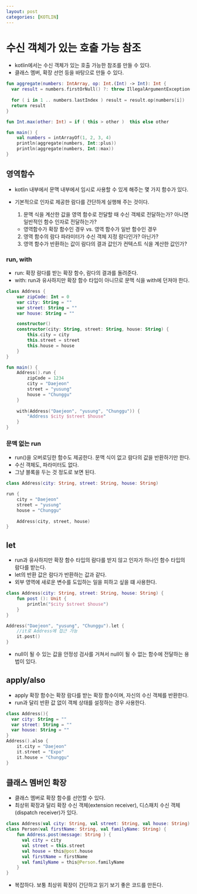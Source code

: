 ```yaml
---
layout: post
categories: [KOTLIN]
---
```



# 수신 객체가 있는 호출 가능 참조
- kotlin에서는 수신 객체가 있는 호출 가능한 참조를 만들 수 있다.
- 클래스 멤버, 확장 선언 등을 바탕으로 만들 수 있다.


```kotlin
fun aggregate(numbers: IntArray, op: Int.(Int) -> Int): Int {
  var result = numbers.firstOrNull() ?: throw IllegalArgumentException("Empty")
  
  for ( i in 1 .. numbers.lastIndex ) result = result.op(numbers[i])
  return result
}

fun Int.max(other: Int) = if ( this > other )  this else other

fun main() {
    val numbers = intArrayOf(1, 2, 3, 4)
    println(aggregate(numbers, Int::plus))
    println(aggregate(numbers, Int::max))
}
```


## 영역함수
- kotlin 내부에서 문맥 내부에서 임시로 사용할 수 있게 해주는 몇 가지 함수가 있다.
- 기본적으로 인자로 제공한 람다를 간단하게 실행해 주는 것이다.

  1. 문맥 식을 계산한 값을 영역 함수로 전달할 때 수신 객체로 전달하는가? 아니면 일반적인 함수 인자로 전달하는가?
    - 영역함수가 확장 함수인 경우 vs. 영역 함수가 일반 함수인 경우
  2. 영역 함수의 람다 파라미터가 수신 객체 지정 람다인가? 아닌가?
  3. 영역 함수가 반환하는 값이 람다의 결과 값인가 컨텍스트 식을 계산한 값인가?

### run, with
- run: 확장 람다를 받는 확장 함수, 람다의 결과를 돌려준다. 
- with: run과 유사하지만 확장 함수 타입이 아니므로 문맥 식을 with에 던져야 한다.

```kotlin
class Address {
    var zipCode: Int = 0
    var city: String = ""
    var street: String = ""
    var house: String = ""

    constructor()
    constructor(city: String, street: String, house: String) {
        this.city = city
        this.street = street
        this.house = house
    }
}

fun main() {
    Address().run {
        zipCode = 1234
        city = "Daejeon"
        street = "yusung"
        house = "Chunggu"
    }
    
    with(Address("Daejeon", "yusung", "Chunggu")) {
        "Address $city $street $house"
    }
}
```

### 문맥 없는 run
- run()을 오버로딩한 함수도 제공한다. 문맥 식이 없고 람다의 값을 반환하기만 한다.
- 수신 객체도, 파라미터도 없다.
- 그냥 블록을 두는 것 정도로 보면 된다.

```kotlin
class Address(city: String, street: String, house: String)

run {
    city = "Daejeon"
    street = "yusung"
    house = "Chunggu"
    
    Address(city, street, house)
}
```

## let
- run과 유사하지만 확장 함수 타입의 람다를 받지 않고 인자가 하나인 함수 타입의 람다를 받는다. 
- let의 반환 값은 람다가 반환하는 값과 같다.
- 외부 영역에 새로운 변수를 도입하는 일을 피하고 싶을 떄 사용한다.
```kotlin
class Address(city: String, street: String, house: String) {
    fun post (): Unit {
        println("$city $street $house")
    }
}

Address("Daejeon", "yusung", "Chunggu").let {
    //it로 Address에 접근 가능
    it.post()
}

```

- null이 될 수 있는 값을 안정성 검사를 거쳐서 null이 될 수 없는 함수에 전달하는 용법이 있다.

## apply/also
- apply 확장 함수는 확장 람다를 받는 확장 함수이며, 자신의 수신 객체를 반환한다. 
- run과 달리 반환 값 없이 객체 상태를 설정하는 경우 사용한다.
```kotlin
class Address(){
  var city: String = ""
  var street: String = ""
  var house: String = ""
} 
Address().also { 
    it.city = "Daejeon"
    it.street = "Expo"
    it.house = "Chunggu"
}
```


## 클래스 멤버인 확장
- 클래스 멤버로 확장 함수를 선언할 수 있다.
- 최상위 확장과 달리 확장 수신 객체(extension receiver), 디스패치 수신 객체(dispatch receiver)가 있다.
```kotlin
class Address(val city: String, val street: String, val house: String)
class Person(val firstName: String, val familyName: String) {
    fun Address.post(message: String ) {
      val city = city
      val street = this.street
      val house = this@post.house
      val firstName = firstName
      val familyName = this@Person.familyName
    }
}
```

- 복잡하다. 보퉁 최상위 확장이 간단하고 읽기 보기 좋은 코드를 만든다.